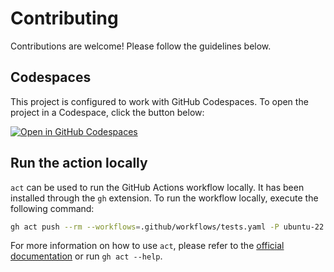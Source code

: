 # Contributing

Contributions are welcome! Please follow the guidelines below.

## Codespaces

This project is configured to work with GitHub Codespaces. To open the project in a Codespace, click the button below:

[![Open in GitHub Codespaces](https://github.com/codespaces/badge.svg)](https://codespaces.new/scality/sbom)

## Run the action locally

`act` can be used to run the GitHub Actions workflow locally.
It has been installed through the `gh` extension.
To run the workflow locally, execute the following command:

```bash
gh act push --rm --workflows=.github/workflows/tests.yaml -P ubuntu-22.04=ghcr.io/catthehacker/ubuntu:act-22.04
```

For more information on how to use `act`, please refer to the [official documentation] or run `gh act --help`.

[official documentation]: https://nektosact.com/introduction.html

